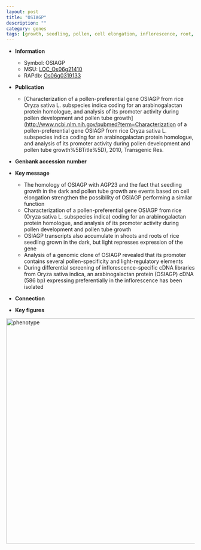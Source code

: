 ```yaml
---
layout: post
title: "OSIAGP"
description: ""
category: genes
tags: [growth, seedling, pollen, cell elongation, inflorescence, root, shoot]
---
```


* **Information**  
    + Symbol: OSIAGP  
    + MSU: [LOC_Os06g21410](http://rice.plantbiology.msu.edu/cgi-bin/ORF_infopage.cgi?orf=LOC_Os06g21410)  
    + RAPdb: [Os06g0319133](http://rapdb.dna.affrc.go.jp/viewer/gbrowse_details/irgsp1?name=Os06g0319133)  

* **Publication**  
    + [Characterization of a pollen-preferential gene OSIAGP from rice Oryza sativa L. subspecies indica coding for an arabinogalactan protein homologue, and analysis of its promoter activity during pollen development and pollen tube growth](http://www.ncbi.nlm.nih.gov/pubmed?term=Characterization of a pollen-preferential gene OSIAGP from rice Oryza sativa L. subspecies indica coding for an arabinogalactan protein homologue, and analysis of its promoter activity during pollen development and pollen tube growth%5BTitle%5D), 2010, Transgenic Res.

* **Genbank accession number**  

* **Key message**  
    + The homology of OSIAGP with AGP23 and the fact that seedling growth in the dark and pollen tube growth are events based on cell elongation strengthen the possibility of OSIAGP performing a similar function
    + Characterization of a pollen-preferential gene OSIAGP from rice (Oryza sativa L. subspecies indica) coding for an arabinogalactan protein homologue, and analysis of its promoter activity during pollen development and pollen tube growth
    + OSIAGP transcripts also accumulate in shoots and roots of rice seedling grown in the dark, but light represses expression of the gene
    + Analysis of a genomic clone of OSIAGP revealed that its promoter contains several pollen-specificity and light-regulatory elements
    + During differential screening of inflorescence-specific cDNA libraries from Oryza sativa indica, an arabinogalactan protein (OSIAGP) cDNA (586 bp) expressing preferentially in the inflorescence has been isolated

* **Connection**  

* **Key figures**  
<img src="https://funricegenes.github.io/images/OSIAGP.pheno.png" alt="phenotype"  style="width: 600px;"/>



